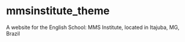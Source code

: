 # mmsinstitute_theme
A website for the English School: MMS Institute, located in Itajuba, MG, Brazil
